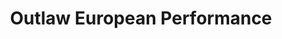 ---
title: "Outlaw European Performance"
url: /lincoln/outlaw-european-performance/
shop: car repair
---